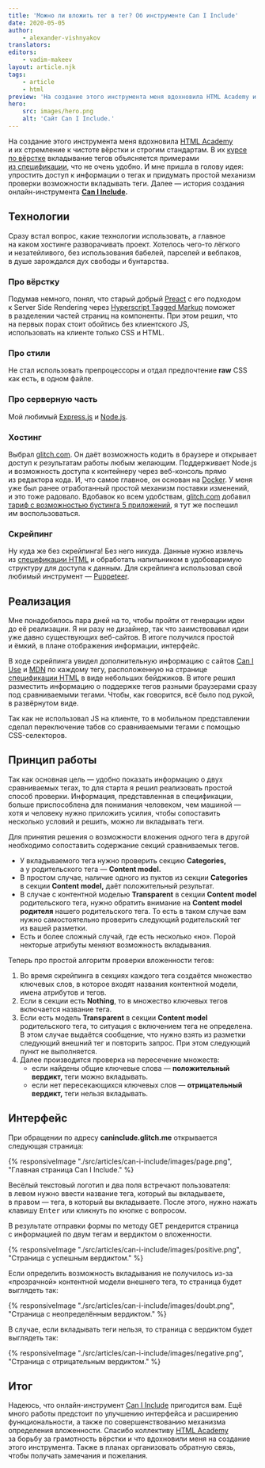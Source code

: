 ```yaml
---
title: 'Можно ли вложить тег в тег? Об инструменте Can I Include'
date: 2020-05-05
author:
    - alexander-vishnyakov
translators:
editors:
    - vadim-makeev
layout: article.njk
tags:
    - article
    - html
preview: 'На создание этого инструмента меня вдохновила HTML Academy и их стремление к чистоте вёрстки и строгим стандартам. В их курсе по вёрстке вкладывание тегов объясняется примерами из спецификации, что не очень удобно. И мне пришла в голову идея: упростить доступ к информации о тегах и придумать простой механизм проверки возможности вкладывать теги.'
hero:
    src: images/hero.png
    alt: 'Сайт Can I Include.'
---
```


На создание этого инструмента меня вдохновила [HTML Academy](https://htmlacademy.ru/) и их стремление к чистоте вёрстки и строгим стандартам. В их [курсе по вёрстке](https://htmlacademy.ru/intensive/htmlcss) вкладывание тегов объясняется примерами [из спецификации](https://html.spec.whatwg.org/), что не очень удобно. И мне пришла в голову идея: упростить доступ к информации о тегах и придумать простой механизм проверки возможности вкладывать теги. Далее — история создания онлайн-инструмента **[Can I Include](https://caninclude.glitch.me/).**

## Технологии

Сразу встал вопрос, какие технологии использовать, а главное на каком хостинге разворачивать проект. Хотелось чего-то лёгкого и незатейливого, без использования бабелей, парселей и вебпаков, в душе зарождался дух свободы и бунтарства.

### Про вёрстку

Подумав немного, понял, что старый добрый [Preact](https://github.com/preactjs/preact) c его подходом к Server Side Rendering через [Hyperscript Tagged Markup](https://github.com/developit/htm) поможет в разделении частей страниц на компоненты. При этом решил, что на первых порах стоит обойтись без клиентского JS, использовать на клиенте только CSS и HTML.

### Про стили

Не стал использовать препроцессоры и отдал предпочтение **raw** CSS как есть, в одном файле.

### Про серверную часть

Мой любимый [Express.js](https://expressjs.com/) и [Node.js](https://nodejs.org/en/).

### Хостинг

Выбрал [glitch.com](https://glitch.com/). Он даёт возможность кодить в браузере и открывает доступ к результатам работы любым желающим. Поддерживает Node.js и возможность доступа к контейнеру через веб-консоль прямо из редактора кода. И, что самое главное, он основан на [Docker](https://www.docker.com/). У меня уже был ранее отработанный простой механизм поставки изменений, и это тоже радовало. Вдобавок ко всем удобствам, [glitch.com](https://glitch.com/) добавил [тариф с возможностью бустинга 5 приложений](https://glitch.com/pricing), я тут же поспешил им воспользоваться.

### Скрейпинг

Ну куда же без скрейпинга! Без него никуда. Данные нужно извлечь из [спецификации HTML](https://html.spec.whatwg.org/) и обработать напильником в удобоваримую структуру для доступа к данным. Для скрейпинга использовал свой любимый инструмент — [Puppeteer](https://github.com/puppeteer/puppeteer).

## Реализация

Мне понадобилось пара дней на то, чтобы пройти от генерации идеи до её реализации. Я ни разу не дизайнер, так что заимствовавал идеи уже давно существующих веб-сайтов. В итоге получился простой и ёмкий, в плане отображения информации, интерфейс.

В ходе скрейпинга увидел дополнительную информацию с сайтов [Сan I Use](https://caniuse.com/) и [MDN](https://developer.mozilla.org/) по каждому тегу, расположенную на странице [спецификации HTML](https://html.spec.whatwg.org/) в виде небольших бейджиков. В итоге решил разместить информацию о поддержке тегов разными браузерами сразу под сравниваемыми тегами. Чтобы, как говорится, всё было под рукой, в развёрнутом виде.

Так как не использовал JS на клиенте, то в мобильном представлении сделал переключение табов со сравниваемыми тегами с помощью CSS-селекторов.

## Принцип работы

Так как основная цель — удобно показать информацию о двух сравниваемых тегах, то для старта я решил реализовать простой способ проверки. Информация, представленная в спецификации, больше приспособлена для понимания человеком, чем машиной — хотя и человеку нужно приложить усилия, чтобы сопоставить несколько условий и решить, можно ли вкладывать теги.

Для принятия решения о возможности вложения одного тега в другой необходимо сопоставить содержание секций сравниваемых тегов.

- У вкладываемого тега нужно проверить секцию **Categories,** а у родительского тега — **Content model.**
- В простом случае, наличие одного из пуктов из секции **Categories** в секции **Сontent model,** даёт положительный результат.
- В случае с контентной моделью **Transparent** в секции **Content model** родительского тега, нужно обратить внимание на **Content model** **родителя** нашего родительского тега. То есть в таком случае вам нужно самостоятельно проверить следующий родительский тег из вашей разметки.
- Есть и более сложный случай, где есть несколько «но». Порой некторые атрибуты меняют возможность вкладывания.

Теперь про простой алгоритм проверки вложенности тегов:

1. Во время скрейпинга в секциях каждого тега создаётся множество ключевых слов, в которое входят названия контентной модели, имена атрибутов и тегов.
2. Если в секции есть **Nothing**, то в множество ключевых тегов включается название тега.
3. Если есть модель **Transparent** в секции **Content model** родительского тега, то ситуация с включением тега не определена. В этом случае выдаётся сообщение, что нужно взять из разметки следующий внешний тег и повторить запрос. При этом следующий пункт не выполняется.
4. Далее производится проверка на пересечение множеств:
    - если найдены общие ключевые слова — **положительный вердикт,** теги можно вкладывать.
    - если нет пересекающихся ключевых слов — **отрицательный вердикт,** теги нельзя вкладывать.

## Интерфейс

При обращении по адресу **caninclude.glitch.me** открывается следующая страница:

{% responsiveImage "./src/articles/can-i-include/images/page.png", "Главная страница Can I Include." %}

Весёлый текстовый логотип и два поля встречают пользователя: в левом нужно ввести название тега, который вы вкладываете, в правом — тега, в который вы вкладываете. После этого, нужно нажать клавишу <kbd>Enter</kbd> или кликнуть по кнопке с вопросом.

В результате отправки формы по методу GET рендерится страница с информацией по двум тегам и вердиктом о вложенности.

{% responsiveImage "./src/articles/can-i-include/images/positive.png", "Страница с успешным вердиктом." %}

Если определить возможность вкладывания не получилось из-за «прозрачной» контентной модели внешнего тега, то страница будет выглядеть так:

{% responsiveImage "./src/articles/can-i-include/images/doubt.png", "Страница с неопределённым вердиктом." %}

В случае, если вкладывать теги нельзя, то страница с вердиктом будет выглядеть так:

{% responsiveImage "./src/articles/can-i-include/images/negative.png", "Страница с отрицательным вердиктом." %}

## Итог

Надеюсь, что онлайн-инструмент [Сan I Include](https://caninclude.glitch.me) пригодится вам. Ещё много работы предстоит по улучшению интерфейса и расширению функциональности, а также по совершенствованию механизма определения вложенности. Спасибо коллективу [HTML Academy](https://htmlacademy.ru/) за борьбу за грамотность вёрстки и что вдохновили меня на создание этого инструмента. Также в планах организовать обратную связь, чтобы получать замечания и пожелания.
